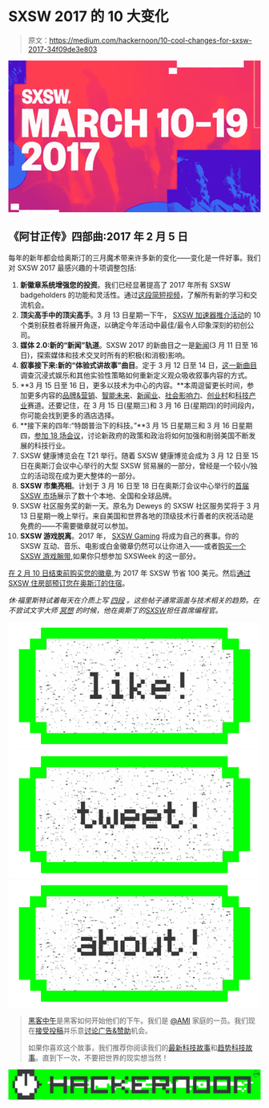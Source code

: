 # SXSW 2017 的 10 大变化

> 原文：<https://medium.com/hackernoon/10-cool-changes-for-sxsw-2017-34f09de3e803>

![](img/659df388b989ed5bfd42e1492f17e606.png)

## 《阿甘正传》四部曲:2017 年 2 月 5 日

每年的新年都会给奥斯汀的三月魔术带来许多新的变化——变化是一件好事。我们对 SXSW 2017 最感兴趣的十项调整包括:

1.  **新徽章系统增强您的投资**。我们已经显著提高了 2017 年所有 SXSW badgeholders 的功能和灵活性。通过[这段简短视频](https://www.youtube.com/watch?v=TeOWD2Xpo6A)，了解所有新的学习和交流机会。
2.  **顶尖高手中的顶尖高手**。3 月 13 日星期一下午， [SXSW 加速器推介活动](https://www.sxsw.com/apply-to-participate/sxsw-accelerator/)的 10 个类别获胜者将展开角逐，以确定今年活动中最佳/最令人印象深刻的初创公司。
3.  **媒体 2.0:新的“新闻”轨道**。SXSW 2017 的新曲目之一是[新闻](http://schedule.sxsw.com/2017/events/track/Journalism)(3 月 11 日至 16 日)，探索媒体和技术交叉时所有的积极(和消极)影响。
4.  **叙事接下来:新的“体验式讲故事”曲目**。定于 3 月 12 日至 14 日，[这一新曲目](http://schedule.sxsw.com/2017/events/track/Experiential%20Storytelling)调查沉浸式娱乐和其他实验性策略如何重新定义观众吸收叙事内容的方式。
5.  **3 月 15 日至 16 日，更多以技术为中心的内容。**本周逗留更长时间，参加更多内容的[品牌&营销](/@hugh_w_forrest/brands-marketing-track-march-11-16-8e5b856f903f#.b9jf3lkoa)、[智能未来](https://austinstartups.com/intelligent-future-track-runs-march-11-16-fc29c22112ea#.si7x176tw)、[新闻业](/@hugh_w_forrest/journalism-track-march-11-16-224b5f0cde42#.y6tvu1lc6)、[社会影响力](/@hugh_w_forrest/social-impact-track-march-11-15-32022f1d7dde#.k7u35xzbb)、[创业村](https://austinstartups.com/startup-village-track-march-10-16-b00da86de154#.r3m0fwcn3)和[科技产业](http://schedule.sxsw.com/2017/events/track/Tech%20Industry)赛道。还要记住，在 3 月 15 日(星期三)和 3 月 16 日(星期四)的时间段内，你可能会找到更多的酒店选择。
6.  **接下来的四年:“特朗普治下的科技。”**3 月 15 日星期三和 3 月 16 日星期四，[参加 18 场会议](http://schedule.sxsw.com/2017/search?q=Trump)，讨论新政府的政策和政治将如何加强和削弱美国不断发展的科技行业。
7.  SXSW 健康博览会在 T21 举行。随着 SXSW 健康博览会成为 3 月 12 日至 15 日在奥斯汀会议中心举行的大型 SXSW 贸易展的一部分，曾经是一个较小/独立的活动现在成为更大整体的一部分。
8.  **SXSW 市集亮相**。计划于 3 月 16 日至 18 日在奥斯汀会议中心举行的[首届 SXSW 市场](https://www.sxsw.com/exhibitions/sxsw-marketplace/)展示了数十个本地、全国和全球品牌。
9.  SXSW 社区服务奖的新一天。原名为 Deweys 的 SXSW 社区服务奖将于 3 月 13 日星期一晚上举行。来自美国和世界各地的顶级技术行善者的庆祝活动是免费的——不需要徽章就可以参加。
10.  **SXSW 游戏脱离**。2017 年， [SXSW Gaming](https://gaming.sxsw.com/) 将成为自己的赛事。你的 SXSW 互动、音乐、电影或白金徽章仍然可以让你进入——或者[购买一个 SXSW 游戏腕带](https://gaming.sxsw.com/attend/),如果你只想参加 SXSWeek 的这一部分。

[在 2 月 10 日结束前购买您的徽章](https://www.sxsw.com/attend/),为 2017 年 SXSW 节省 100 美元。然后[通过 SXSW 住房部预订您在奥斯汀的住宿](https://www.sxsw.com/hotels/)。

*休·福里斯特试着每天在介质上写* [*四段*](/@hugh_w_forrest) *。这些帖子通常涵盖与技术相关的趋势。在不尝试文字大师* [*冥想*](https://journal.thriveglobal.com/hugh-forrests-secret-life-hack-meditation-74c94583cd25#.nclguxfeh) *的时候，他在奥斯丁的*[*SXSW*](http://www.sxsw.com)*担任首席编程官。*

[![](img/50ef4044ecd4e250b5d50f368b775d38.png)](http://bit.ly/HackernoonFB)[![](img/979d9a46439d5aebbdcdca574e21dc81.png)](https://goo.gl/k7XYbx)[![](img/2930ba6bd2c12218fdbbf7e02c8746ff.png)](https://goo.gl/4ofytp)

> [黑客中午](http://bit.ly/Hackernoon)是黑客如何开始他们的下午。我们是 [@AMI](http://bit.ly/atAMIatAMI) 家庭的一员。我们现在[接受投稿](http://bit.ly/hackernoonsubmission)并乐意[讨论广告&赞助](mailto:partners@amipublications.com)机会。
> 
> 如果你喜欢这个故事，我们推荐你阅读我们的[最新科技故事](http://bit.ly/hackernoonlatestt)和[趋势科技故事](https://hackernoon.com/trending)。直到下一次，不要把世界的现实想当然！

![](img/be0ca55ba73a573dce11effb2ee80d56.png)